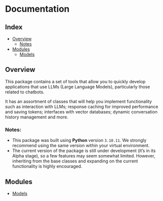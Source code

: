 # Documentation

## Index

- [Overview](#overview)
  - [Notes](#notes)
- [Modules](#modules)
  - [Models](models.md)

## Overview

This package contains a set of tools that allow you to quickly develop applications that use LLMs (Large Language Models), particularly those related to chatbots.

It has an assortment of classes that will help you implement functionality such as interaction with LLMs; response caching for improved performance and saving tokens; interfaces with vector databases; dynamic conversation history management and more.

### Notes:

- This package was built using **Python** version `3.10.11`. We strongly recommend using the same version within your virtual environment.
- The current version of the package is still under development (it’s in its Alpha stage), so a few features may seem somewhat limited. However, inheriting from the base classes and expanding on the current functionality is highly encouraged.

## Modules

- [Models](models.md)
